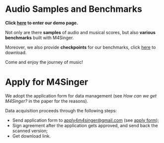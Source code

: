 #  Audio Samples and Benchmarks
**Click [here](https://m4singer.github.io/) to enter our demo page.**

Not only are there **samples** of audio and musical scores, but also **various benchmarks** built with M4Singer. 

Moreover, we also provide **checkpoints** for our benchmarks, click [here](https://drive.google.com/drive/folders/1ZkxbZTFjHroNpxmXuR3sQIgmT1mObNgw?usp=sharing) to download.

Come and enjoy the journey of music!
#  Apply for M4Singer
We adopt the application form for data management (see _*How can we get M4Singer?*_ in the paper for the reasons).

Data acquisition proceeds through the following steps:
- Send application form to apply4m4singer@gmail.com (see [apply form](https://github.com/M4Singer/M4Singer/blob/main/apply_form.md));
- Sign agreement after the application gets approved, and send back the scanned version;
- Get download link.